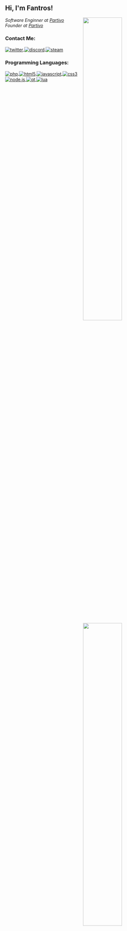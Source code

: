 <h2>Hi, I'm Fantros!</h2>

<img width="50%" align="right" src="https://github-readme-stats.vercel.app/api?username=fantros&count_private=true&show_icons=true&theme=dark&hide_border=true&include_all_commits=true">

<img width="50%" align="right" src="https://github-readme-stats.vercel.app/api/top-langs/?username=fantros&theme=dark&hide_border=true&layout=compact">
<p><em>Software Enginner at <a href="https://partivo.net/">Partivo</a></br>Founder at <a href="https://partivo.net/">Partivo</a></em></p>

<h3>Contact Me:</h3>

<a href="https://twitter.com/fastspiddy" target="_blank">
  <img align="center" alt="twitter" src="https://img.shields.io/badge/-Twitter-1DA1F2?style=flat-square&logo=twitter&logoColor=white">
</a>
<a href="https://discord.gg/9Wj49UbZjZ" target="_blank">
  <img align="center" alt="discord" src="https://img.shields.io/badge/-Discord-7289DA?style=flat-square&logo=discord&logoColor=white">
</a>
<a href="https://steamcommunity.com/id/fantros" target="_blank">
  <img align="center" alt="steam" src="https://img.shields.io/badge/-Steam-171a21?style=flat-square&logo=steam&logoColor=white">
</a>

<h3>Programming Languages:</h3>

<a href="https://wikipedia.org/wiki/PHP" target="_blank">
  <img alt="php" align="center" src="https://img.shields.io/badge/-PHP-8892BF?style=flat-square&logo=php&logoColor=white">
</a>
<a href="https://wikipedia.org/wiki/HTML5" target="_blank">
  <img alt="html5" align="center" src="https://img.shields.io/badge/-HTML5-E34F26?style=flat-square&logo=html5&logoColor=white">
</a>
<a href="https://wikipedia.org/wiki/JavaScript" target="_blank">
  <img alt="javascript" align="center" src="https://img.shields.io/badge/-Javascript-edb200?style=flat-square&logo=javascript&logoColor=white">
</a>
<a href="https://wikipedia.org/wiki/CSS3" target="_blank">
  <img alt="css3" align="center" src="https://img.shields.io/badge/-CSS3-2A93CA?style=flat-square&logo=css3&logoColor=white">
</a>
<a href="https://wikipedia.org/wiki/Node.js" target="_blank">
  <img alt="node.js" align="center" src="https://img.shields.io/badge/-Node.Js-43853d?style=flat-square&logo=node.js&logoColor=white">
</a>
<a href="https://wikipedia.org/wiki/Qt_(software)" target="_blank">
  <img alt="qt" align="center" src="https://img.shields.io/badge/-QT-3FC74F?style=flat-square&logo=qt&logoColor=white">
</a>
<a href="https://wikipedia.org/wiki/Lua_(programming_language)" target="_blank">
  <img alt="lua" align="center" src="https://img.shields.io/badge/-Lua-000080?style=flat-square&logo=lua&logoColor=white">
</a>

